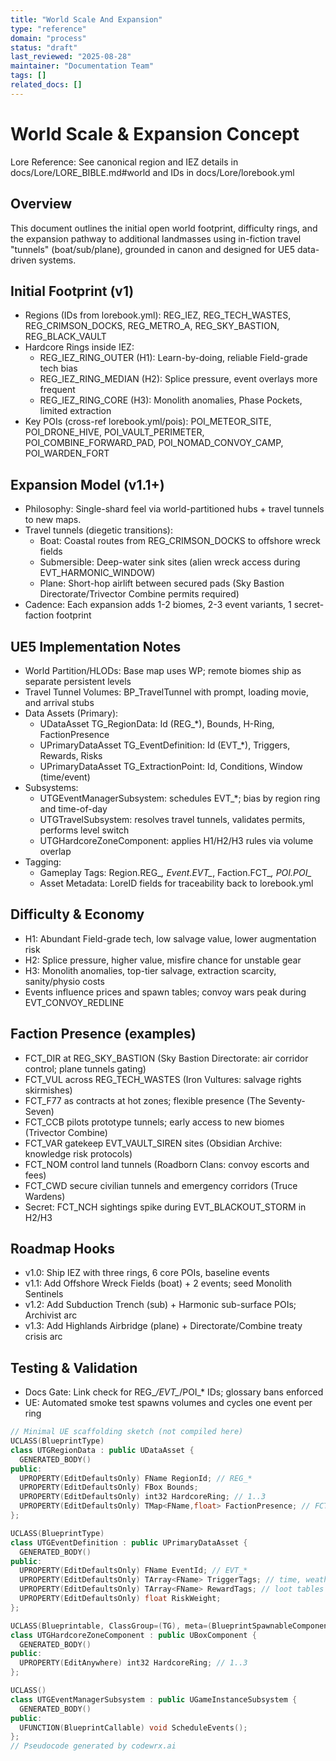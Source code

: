 ```yaml
---
title: "World Scale And Expansion"
type: "reference"
domain: "process"
status: "draft"
last_reviewed: "2025-08-28"
maintainer: "Documentation Team"
tags: []
related_docs: []
---
```


# World Scale & Expansion Concept

Lore Reference: See canonical region and IEZ details in docs/Lore/LORE_BIBLE.md#world and IDs in docs/Lore/lorebook.yml

## Overview

This document outlines the initial open world footprint, difficulty rings, and the expansion pathway to additional landmasses using in-fiction travel "tunnels" (boat/sub/plane), grounded in canon and designed for UE5 data-driven systems.

## Initial Footprint (v1)

- Regions (IDs from lorebook.yml): REG_IEZ, REG_TECH_WASTES, REG_CRIMSON_DOCKS, REG_METRO_A, REG_SKY_BASTION, REG_BLACK_VAULT
- Hardcore Rings inside IEZ:
  - REG_IEZ_RING_OUTER (H1): Learn-by-doing, reliable Field-grade tech bias
  - REG_IEZ_RING_MEDIAN (H2): Splice pressure, event overlays more frequent
  - REG_IEZ_RING_CORE (H3): Monolith anomalies, Phase Pockets, limited extraction
- Key POIs (cross-ref lorebook.yml/pois): POI_METEOR_SITE, POI_DRONE_HIVE, POI_VAULT_PERIMETER, POI_COMBINE_FORWARD_PAD, POI_NOMAD_CONVOY_CAMP, POI_WARDEN_FORT

## Expansion Model (v1.1+)

- Philosophy: Single-shard feel via world-partitioned hubs + travel tunnels to new maps.
- Travel tunnels (diegetic transitions):
  - Boat: Coastal routes from REG_CRIMSON_DOCKS to offshore wreck fields
  - Submersible: Deep-water sink sites (alien wreck access during EVT_HARMONIC_WINDOW)
  - Plane: Short-hop airlift between secured pads (Sky Bastion Directorate/Trivector Combine permits required)
- Cadence: Each expansion adds 1-2 biomes, 2-3 event variants, 1 secret-faction footprint

## UE5 Implementation Notes

- World Partition/HLODs: Base map uses WP; remote biomes ship as separate persistent levels
- Travel Tunnel Volumes: BP_TravelTunnel with prompt, loading movie, and arrival stubs
- Data Assets (Primary):
  - UDataAsset TG_RegionData: Id (REG_*), Bounds, H-Ring, FactionPresence
  - UPrimaryDataAsset TG_EventDefinition: Id (EVT_*), Triggers, Rewards, Risks
  - UPrimaryDataAsset TG_ExtractionPoint: Id, Conditions, Window (time/event)
- Subsystems:
  - UTGEventManagerSubsystem: schedules EVT_*; bias by region ring and time-of-day
  - UTGTravelSubsystem: resolves travel tunnels, validates permits, performs level switch
  - UTGHardcoreZoneComponent: applies H1/H2/H3 rules via volume overlap
- Tagging:
  - Gameplay Tags: Region.REG_*, Event.EVT_*, Faction.FCT_*, POI.POI_*
  - Asset Metadata: LoreID fields for traceability back to lorebook.yml

## Difficulty & Economy

- H1: Abundant Field-grade tech, low salvage value, lower augmentation risk
- H2: Splice pressure, higher value, misfire chance for unstable gear
- H3: Monolith anomalies, top-tier salvage, extraction scarcity, sanity/physio costs
- Events influence prices and spawn tables; convoy wars peak during EVT_CONVOY_REDLINE

## Faction Presence (examples)

- FCT_DIR at REG_SKY_BASTION (Sky Bastion Directorate: air corridor control; plane tunnels gating)
- FCT_VUL across REG_TECH_WASTES (Iron Vultures: salvage rights skirmishes)
- FCT_F77 as contracts at hot zones; flexible presence (The Seventy-Seven)
- FCT_CCB pilots prototype tunnels; early access to new biomes (Trivector Combine)
- FCT_VAR gatekeep EVT_VAULT_SIREN sites (Obsidian Archive: knowledge risk protocols)
- FCT_NOM control land tunnels (Roadborn Clans: convoy escorts and fees)
- FCT_CWD secure civilian tunnels and emergency corridors (Truce Wardens)
- Secret: FCT_NCH sightings spike during EVT_BLACKOUT_STORM in H2/H3

## Roadmap Hooks

- v1.0: Ship IEZ with three rings, 6 core POIs, baseline events
- v1.1: Add Offshore Wreck Fields (boat) + 2 events; seed Monolith Sentinels
- v1.2: Add Subduction Trench (sub) + Harmonic sub-surface POIs; Archivist arc
- v1.3: Add Highlands Airbridge (plane) + Directorate/Combine treaty crisis arc

## Testing & Validation

- Docs Gate: Link check for REG_*/EVT_*/POI_* IDs; glossary bans enforced
- UE: Automated smoke test spawns volumes and cycles one event per ring

```cpp
// Minimal UE scaffolding sketch (not compiled here)
UCLASS(BlueprintType)
class UTGRegionData : public UDataAsset {
  GENERATED_BODY()
public:
  UPROPERTY(EditDefaultsOnly) FName RegionId; // REG_*
  UPROPERTY(EditDefaultsOnly) FBox Bounds;
  UPROPERTY(EditDefaultsOnly) int32 HardcoreRing; // 1..3
  UPROPERTY(EditDefaultsOnly) TMap<FName,float> FactionPresence; // FCT_* -> 0..1
};

UCLASS(BlueprintType)
class UTGEventDefinition : public UPrimaryDataAsset {
  GENERATED_BODY()
public:
  UPROPERTY(EditDefaultsOnly) FName EventId; // EVT_*
  UPROPERTY(EditDefaultsOnly) TArray<FName> TriggerTags; // time, weather, ring
  UPROPERTY(EditDefaultsOnly) TArray<FName> RewardTags; // loot tables
  UPROPERTY(EditDefaultsOnly) float RiskWeight;
};

UCLASS(Blueprintable, ClassGroup=(TG), meta=(BlueprintSpawnableComponent))
class UTGHardcoreZoneComponent : public UBoxComponent {
  GENERATED_BODY()
public:
  UPROPERTY(EditAnywhere) int32 HardcoreRing; // 1..3
};

UCLASS()
class UTGEventManagerSubsystem : public UGameInstanceSubsystem {
  GENERATED_BODY()
public:
  UFUNCTION(BlueprintCallable) void ScheduleEvents();
};
// Pseudocode generated by codewrx.ai
```
